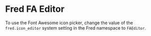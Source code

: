 # Fred FA Editor

To use the Font Awesome icon picker, change the value of the `fred.icon_editor` system setting in the Fred namespace to `FAEditor`.
